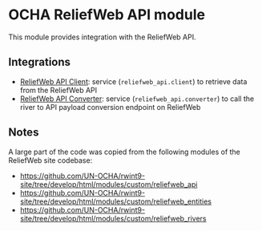 OCHA ReliefWeb API module
=========================

This module provides integration with the ReliefWeb API.

## Integrations

- [ReliefWeb API Client](src/Services/ReliefWebApiClient.php): service (`reliefweb_api.client`) to retrieve data from the ReliefWeb API
- [ReliefWeb API Converter](src/Services/ReliefWebApiConverter.php): service (`reliefweb_api.converter`) to call the river to API payload conversion endpoint on ReliefWeb

## Notes

A large part of the code was copied from the following modules of the ReliefWeb site codebase:

- https://github.com/UN-OCHA/rwint9-site/tree/develop/html/modules/custom/reliefweb_api
- https://github.com/UN-OCHA/rwint9-site/tree/develop/html/modules/custom/reliefweb_entities
- https://github.com/UN-OCHA/rwint9-site/tree/develop/html/modules/custom/reliefweb_rivers
